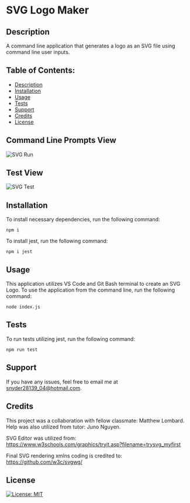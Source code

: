 # SVG Logo Maker



## Description

A command line application that generates a logo as an SVG file using command line user inputs. 

## Table of Contents:
* [Description](#description)
* [Installation](#installation)
* [Usage](#usage)
* [Tests](#tests)
* [Support](#support)
* [Credits](#credits)
* [License](#license)

## Command Line Prompts View

![SVG Run](https://user-images.githubusercontent.com/124528804/229311486-3bfa9a35-1f00-4a9d-87ce-b98176b94085.png)

## Test View

![SVG Test](https://user-images.githubusercontent.com/124528804/229311494-497778c5-c0ec-4098-82dc-61e9f0142439.png)

## Installation

 To install necessary dependencies, run the following command:
  ```
  npm i
  ```

 To install jest, run the following command:

 ```
 npm i jest
 ```
## Usage

This application utilizes VS Code and Git Bash terminal to create an SVG Logo.
To use the application from the command line, run the following command:
```
node index.js
```

## Tests

To run tests utilizing jest, run the following command:
```
npm run test
```

## Support

If you have any issues, feel free to email me at snyder28139_04@hotmail.com.

## Credits

This project was a collaboration with fellow classmate: Matthew Lombard.  Help was also utilized from tutor: Juno Nguyen.

SVG Editor was utilized from: https://www.w3schools.com/graphics/tryit.asp?filename=trysvg_myfirst

Final SVG rendering xmlns coding is credited to: https://github.com/w3c/svgwg/

## License
[![License: MIT](https://img.shields.io/badge/License-MIT-yellow.svg)](https://opensource.org/licenses/MIT)
